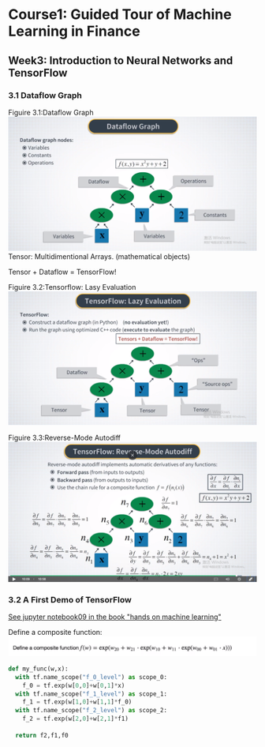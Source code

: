 # Course1: Guided Tour of Machine Learning in Finance
## Week3: Introduction to Neural Networks and TensorFlow

### 3.1 Dataflow Graph
Figuire 3.1:Dataflow Graph
![Dataflow Graph](https://raw.githubusercontent.com/SuperSaiki/pics/master/MLinF21.png)
Tensor: Multidimentional Arrays. (mathematical objects)

Tensor + Dataflow = TensorFlow!

Figuire 3.2:Tensorflow: Lasy Evaluation
![Tensorflow:Lasy Evaluation](https://raw.githubusercontent.com/SuperSaiki/pics/master/MLinF22.png)

Figuire 3.3:Reverse-Mode Autodiff
![Tensorflow:Reverse-Mode Autodiff](https://raw.githubusercontent.com/SuperSaiki/pics/master/MLinF23.png)

### 3.2 A First Demo of TensorFlow
[See jupyter notebook09 in the book "hands on machine learning"](https://github.com/ageron/handson-ml/blob/master/09_up_and_running_with_tensorflow.ipynb)

Define a composite function:
![a composite function](https://raw.githubusercontent.com/SuperSaiki/pics/master/MLinF24.png)

```python
def my_func(w,x):
  with tf.name_scope("f_0_level") as scope_0:
    f_0 = tf.exp(w[0,0]+w[0,1]*x)
  with tf.name_scope("f_1_level") as scope_1:
    f_1 = tf.exp(w[1,0]+w[1,1]*f_0)
  with tf.name_scope("f_2_level") as scope_2:
    f_2 = tf.exp(w[2,0]+w[2,1]*f1)
  
  return f2,f1,f0
```

